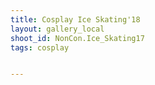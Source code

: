 ```yaml
---
title: Cosplay Ice Skating'18
layout: gallery_local
shoot_id: NonCon.Ice_Skating17
tags: cosplay


---
```


